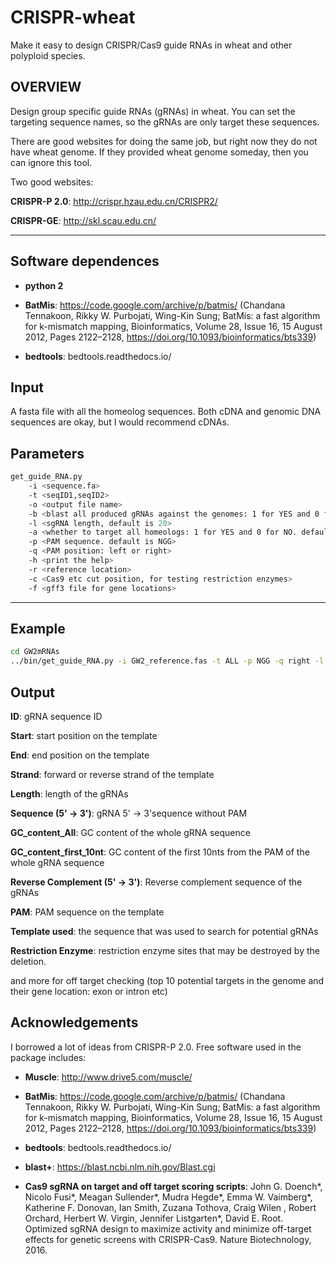 # CRISPR-wheat
Make it easy to design CRISPR/Cas9 guide RNAs in wheat and other polyploid species.

## OVERVIEW

Design group specific guide RNAs (gRNAs) in wheat. You can set the targeting sequence names, so the gRNAs are only target these sequences.

There are good websites for doing the same job, but right now they do not have wheat genome. If they provided wheat genome someday, then you can ignore this tool.

Two good websites:

**CRISPR-P 2.0**: http://crispr.hzau.edu.cn/CRISPR2/

**CRISPR-GE**: http://skl.scau.edu.cn/

------

## Software dependences

- **python 2**

- **BatMis**: https://code.google.com/archive/p/batmis/ (Chandana Tennakoon, Rikky W. Purbojati, Wing-Kin Sung; BatMis: a fast algorithm for k-mismatch mapping, Bioinformatics, Volume 28, Issue 16, 15 August 2012, Pages 2122–2128, https://doi.org/10.1093/bioinformatics/bts339)

- **bedtools**: bedtools.readthedocs.io/

## Input

A fasta file with all the homeolog sequences. Both cDNA and genomic DNA sequences are okay, but I would recommend cDNAs.


## Parameters
``` sh
get_guide_RNA.py
	-i <sequence.fa>
	-t <seqID1,seqID2>
	-o <output file name>
	-b <blast all produced gRNAs against the genomes: 1 for YES and 0 for NO, default is NO>
	-l <sgRNA length, default is 20>
	-a <whether to target all homeologs: 1 for YES and 0 for NO. default is 1>
	-p <PAM sequence. default is NGG>
	-q <PAM position: left or right>
	-h <print the help>
	-r <reference location>
	-c <Cas9 etc cut position, for testing restriction enzymes>
	-f <gff3 file for gene locations>
```
------

## Example
``` sh
cd GW2mRNAs
../bin/get_guide_RNA.py -i GW2_reference.fas -t ALL -p NGG -q right -l 20 -c 17 -o selected_gRNAs.txt -b 1
```

## Output

**ID**: gRNA sequence ID

**Start**: start position on the template

**End**: end position on the template

**Strand**: forward or reverse strand of the template

**Length**: length of the gRNAs

**Sequence (5' -> 3')**: gRNA 5' -> 3'sequence without PAM

**GC_content_All**: GC content of the whole gRNA sequence

**GC_content_first_10nt**: GC content of the first 10nts from the PAM of the whole gRNA sequence

**Reverse Complement (5' -> 3')**: Reverse complement sequence of the gRNAs

**PAM**: PAM sequence on the template

**Template used**: the sequence that was used to search for potential gRNAs

**Restriction Enzyme**: restriction enzyme sites that may be destroyed by the deletion.

and more for off target checking (top 10 potential targets in the genome and their gene location: exon or intron etc)

## Acknowledgements

I borrowed a lot of ideas from CRISPR-P 2.0. Free software used in the package includes:

- **Muscle**: http://www.drive5.com/muscle/

- **BatMis**: https://code.google.com/archive/p/batmis/ (Chandana Tennakoon, Rikky W. Purbojati, Wing-Kin Sung; BatMis: a fast algorithm for k-mismatch mapping, Bioinformatics, Volume 28, Issue 16, 15 August 2012, Pages 2122–2128, https://doi.org/10.1093/bioinformatics/bts339)

- **bedtools**: bedtools.readthedocs.io/

- **blast+**: https://blast.ncbi.nlm.nih.gov/Blast.cgi

- **Cas9 sgRNA on target and off target scoring scripts**: John G. Doench*, Nicolo Fusi*, Meagan Sullender*, Mudra Hegde*, Emma W. Vaimberg*, Katherine F. Donovan, Ian Smith, Zuzana Tothova, Craig Wilen , Robert Orchard, Herbert W. Virgin, Jennifer Listgarten*, David E. Root. Optimized sgRNA design to maximize activity and minimize off-target effects for genetic screens with CRISPR-Cas9. Nature Biotechnology, 2016.











